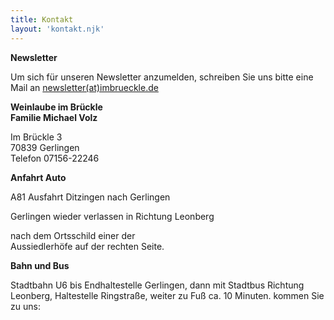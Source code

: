 ```yaml
---
title: Kontakt
layout: 'kontakt.njk'
---
```

**Newsletter**

Um sich für unseren Newsletter anzumelden, schreiben Sie uns bitte eine Mail an [newsletter(at)imbrueckle.de](mailto:newsletter@imbrueckle.de)     

**Weinlaube im Brückle**  
**Familie Michael Volz**     

Im Brückle 3  
70839 Gerlingen  
Telefon 07156-22246

  

**Anfahrt Auto**

A81 Ausfahrt Ditzingen nach Gerlingen  
  
Gerlingen wieder verlassen in Richtung Leonberg  
  
nach dem Ortsschild einer der  
Aussiedlerhöfe auf der rechten Seite.

  

**Bahn und Bus**

Stadtbahn U6 bis Endhaltestelle Gerlingen, dann mit Stadtbus Richtung Leonberg, Haltestelle Ringstraße, weiter zu Fuß ca. 10 Minuten. kommen Sie zu uns: